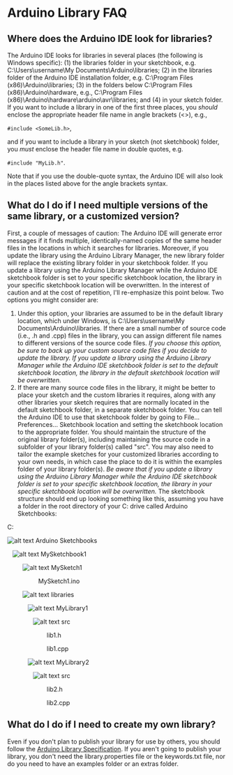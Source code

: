 # Arduino Library FAQ
## Where does the Arduino IDE look for libraries?
The Arduino IDE looks for libraries in several places (the following is Windows specific):  (1) the libraries folder in your sketchbook, e.g. C:\Users\username\My Documents\Arduino\libraries; (2) in the libraries folder of the Arduino IDE installation folder, e.g. C:\Program Files (x86)\Arduino\libraries; (3) in the folders below C:\Program Files (x86)\Arduino\hardware, e.g., C:\Program Files (x86)\Arduino\hardware\arduino\avr\libraries; and (4) in your sketch folder.  If you want to include a library in one of the first three places, you *should* enclose the appropriate header file name in angle brackets (<>), e.g.,

`#include <SomeLib.h>`, 

and if you want to include a library in your sketch (not sketchbook) folder, you *must* enclose the header file name in double quotes, e.g.

`#include "MyLib.h"`.

Note that if you use the double-quote syntax, the Arduino IDE will also look in the places listed above for the angle brackets syntax.

## What do I do if I need multiple versions of the same library, or a customized version?
First, a couple of messages of caution:  The Arduino IDE will generate error messages if it finds multiple, identically-named copies of the same header files in the locations in which it searches for libraries.  Moreover, if you update the library using the Arduino Library Manager, the new library folder will replace the existing library folder in your sketchbook folder.  If you update a library using the Arduino Library Manager while the Arduino IDE sketchbook folder is set to your specific sketchbook location, the library in your specific sketchbook location will be overwritten. In the interest of caution and at the cost of repetition, I'll re-emphasize this point below.  Two options you might consider are:
1.  Under this option, your libraries are assumed to be in the default library location, which under Windows, is C:\Users\username\My Documents\Arduino\libraries.  If there are a small number of source code (i.e., .h and .cpp) files in the library, you can assign different file names to different versions of the source code files.  *If you choose this option, be sure to back up your custom source code files if you decide to update the library.  If you update a library using the Arduino Library Manager while the Arduino IDE sketchbook folder is set to the default sketchbook location, the library in the default sketchbook location will be overwritten.*
2.  If there are many source code files in the library, it might be better to place your sketch and the custom libraries it requires, along with any other libraries your sketch requires that are normally located in the default sketchbook folder, in a separate sketchbook folder.  You can tell the Arduino IDE to use that sketchbook folder by going to File... Preferences... Sketchbook location and setting the sketchbook location to the appropriate folder.  You should maintain the structure of the original library folder(s), including maintaining the source code in a subfolder of your library folder(s) called "src".  You may also need to tailor the example sketches for your customized libraries according to your own needs, in which case the place to do it is within the examples folder of your library folder(s).  *Be aware that if you update a library using the Arduino Library Manager while the Arduino IDE sketchbook folder is set to your specific sketchbook location, the library in your specific sketchbook location will be overwritten.*  The sketchbook structure should end up looking something like this, assuming you have a folder in the root directory of your C: drive called Arduino Sketchbooks:

C:

![alt text](http://files.softicons.com/download/toolbar-icons/vista-base-software-icons-2-by-icons-land/png/32x32/FolderOpened_Yellow.png "") Arduino Sketchbooks

&nbsp;&nbsp;&nbsp;![alt text](http://files.softicons.com/download/toolbar-icons/vista-base-software-icons-2-by-icons-land/png/32x32/FolderOpened_Yellow.png "") MySketchbook1

&nbsp;&nbsp;&nbsp;&nbsp;&nbsp;&nbsp;&nbsp;&nbsp;&nbsp;![alt text](http://files.softicons.com/download/toolbar-icons/vista-base-software-icons-2-by-icons-land/png/32x32/FolderOpened_Yellow.png "") MySketch1

&nbsp;&nbsp;&nbsp;&nbsp;&nbsp;&nbsp;&nbsp;&nbsp;&nbsp;&nbsp;&nbsp;&nbsp;&nbsp;&nbsp;&nbsp;&nbsp;&nbsp;&nbsp;MySketch1.ino

&nbsp;&nbsp;&nbsp;&nbsp;&nbsp;&nbsp;&nbsp;&nbsp;&nbsp;![alt text](http://files.softicons.com/download/toolbar-icons/vista-base-software-icons-2-by-icons-land/png/32x32/FolderOpened_Yellow.png "") libraries

&nbsp;&nbsp;&nbsp;&nbsp;&nbsp;&nbsp;&nbsp;&nbsp;&nbsp;&nbsp;&nbsp;&nbsp;![alt text](http://files.softicons.com/download/toolbar-icons/vista-base-software-icons-2-by-icons-land/png/32x32/FolderOpened_Yellow.png "") MyLibrary1

&nbsp;&nbsp;&nbsp;&nbsp;&nbsp;&nbsp;&nbsp;&nbsp;&nbsp;&nbsp;&nbsp;&nbsp;&nbsp;&nbsp;&nbsp;![alt text](http://files.softicons.com/download/toolbar-icons/vista-base-software-icons-2-by-icons-land/png/32x32/FolderOpened_Yellow.png "") src

&nbsp;&nbsp;&nbsp;&nbsp;&nbsp;&nbsp;&nbsp;&nbsp;&nbsp;&nbsp;&nbsp;&nbsp;&nbsp;&nbsp;&nbsp;&nbsp;&nbsp;&nbsp;&nbsp;&nbsp;&nbsp;&nbsp; lib1.h

&nbsp;&nbsp;&nbsp;&nbsp;&nbsp;&nbsp;&nbsp;&nbsp;&nbsp;&nbsp;&nbsp;&nbsp;&nbsp;&nbsp;&nbsp;&nbsp;&nbsp;&nbsp;&nbsp;&nbsp;&nbsp;&nbsp; lib1.cpp

&nbsp;&nbsp;&nbsp;&nbsp;&nbsp;&nbsp;&nbsp;&nbsp;&nbsp;&nbsp;&nbsp;&nbsp;![alt text](http://files.softicons.com/download/toolbar-icons/vista-base-software-icons-2-by-icons-land/png/32x32/FolderOpened_Yellow.png "") MyLibrary2

&nbsp;&nbsp;&nbsp;&nbsp;&nbsp;&nbsp;&nbsp;&nbsp;&nbsp;&nbsp;&nbsp;&nbsp;&nbsp;&nbsp;&nbsp;![alt text](http://files.softicons.com/download/toolbar-icons/vista-base-software-icons-2-by-icons-land/png/32x32/FolderOpened_Yellow.png "") src

&nbsp;&nbsp;&nbsp;&nbsp;&nbsp;&nbsp;&nbsp;&nbsp;&nbsp;&nbsp;&nbsp;&nbsp;&nbsp;&nbsp;&nbsp;&nbsp;&nbsp;&nbsp;&nbsp;&nbsp;&nbsp;&nbsp; lib2.h

&nbsp;&nbsp;&nbsp;&nbsp;&nbsp;&nbsp;&nbsp;&nbsp;&nbsp;&nbsp;&nbsp;&nbsp;&nbsp;&nbsp;&nbsp;&nbsp;&nbsp;&nbsp;&nbsp;&nbsp;&nbsp;&nbsp; lib2.cpp

## What do I do if I need to create my own library?
Even if you don't plan to publish your library for use by others, you should follow the [Arduino Library Specification](https://github.com/arduino/Arduino/wiki/Arduino-IDE-1.5:-Library-specification).  If you aren't going to publish your library, you don't need the library.properties file or the keywords.txt file, nor do you need to have an examples folder or an extras folder.  
